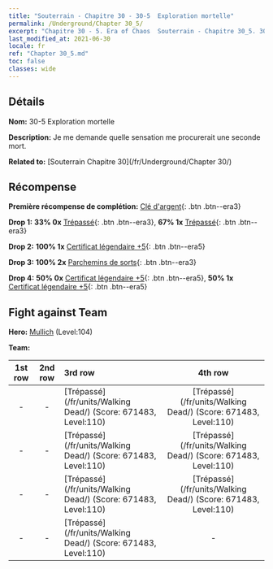 ```yaml
---
title: "Souterrain - Chapitre 30 - 30-5  Exploration mortelle"
permalink: /Underground/Chapter 30_5/
excerpt: "Chapitre 30 - 5. Era of Chaos  Souterrain - Chapitre 30_5. 30-5  Exploration mortelle"
last_modified_at: 2021-06-30
locale: fr
ref: "Chapter 30_5.md"
toc: false
classes: wide
---
```


## Détails

 **Nom:** 30-5  Exploration mortelle

 **Description:**       Je me demande quelle sensation me procurerait une seconde mort.

 **Related to:** [Souterrain Chapitre 30](/fr/Underground/Chapter 30/)

## Récompense

 **Première récompense de complétion:** [Clé d'argent](/ItemsFR/con_693/){: .btn .btn--era3}

 **Drop 1:** **33% 0x** [Trépassé](/ItemsFR/unt_209/){: .btn .btn--era3}, **67% 1x** [Trépassé](/ItemsFR/unt_209/){: .btn .btn--era3}

 **Drop 2:** **100% 1x** [Certificat légendaire +5](/ItemsFR/mat_102/){: .btn .btn--era5}

 **Drop 3:** **100% 2x** [Parchemins de sorts](/ItemsFR/con_694/){: .btn .btn--era3}

 **Drop 4:** **50% 0x** [Certificat légendaire +5](/ItemsFR/mat_102/){: .btn .btn--era5}, **50% 1x** [Certificat légendaire +5](/ItemsFR/mat_102/){: .btn .btn--era5}


## Fight against Team
 **Hero:** [Mullich](/fr/heroes/Mullich/) (Level:104)

 **Team:**


  | 1st row | 2nd row | 3rd row | 4th row |
  |:----:|:----:|:----|:----:|
  | - | - | [Trépassé](/fr/units/Walking Dead/) (Score: 671483, Level:110)  | [Trépassé](/fr/units/Walking Dead/) (Score: 671483, Level:110)  |
  | - | - | [Trépassé](/fr/units/Walking Dead/) (Score: 671483, Level:110)  | [Trépassé](/fr/units/Walking Dead/) (Score: 671483, Level:110)  |
  | - | - | [Trépassé](/fr/units/Walking Dead/) (Score: 671483, Level:110)  | [Trépassé](/fr/units/Walking Dead/) (Score: 671483, Level:110)  |
  | - | - | [Trépassé](/fr/units/Walking Dead/) (Score: 671483, Level:110)  | - |


